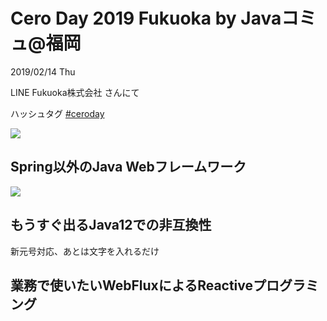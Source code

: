 # Cero Day 2019 Fukuoka by Javaコミュ@福岡

2019/02/14 Thu

LINE Fukuoka株式会社 さんにて

ハッシュタグ [#ceroday](https://twitter.com/search?q=%23ceroday)

![](https://pbs.twimg.com/media/DzXCbIxVYAALfS4.jpg:large)

## Spring以外のJava Webフレームワーク

![](https://pbs.twimg.com/media/DzXKEENV4AEtM_x.jpg)

## もうすぐ出るJava12での非互換性

新元号対応、あとは文字を入れるだけ

## 業務で使いたいWebFluxによるReactiveプログラミング
